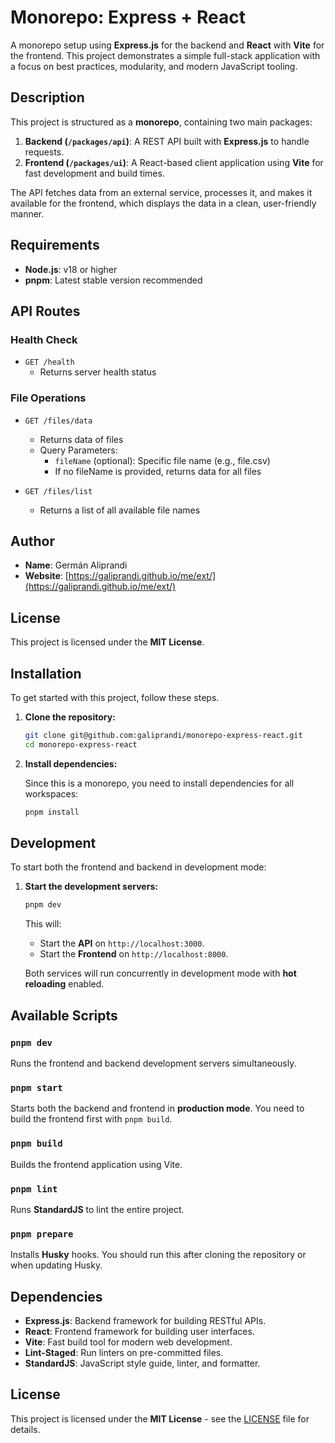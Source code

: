 # Monorepo: Express + React

A monorepo setup using **Express.js** for the backend and **React** with **Vite** for the frontend. This project demonstrates a simple full-stack application with a focus on best practices, modularity, and modern JavaScript tooling.

## Description

This project is structured as a **monorepo**, containing two main packages:
1. **Backend (`/packages/api`)**: A REST API built with **Express.js** to handle requests.
2. **Frontend (`/packages/ui`)**: A React-based client application using **Vite** for fast development and build times.

The API fetches data from an external service, processes it, and makes it available for the frontend, which displays the data in a clean, user-friendly manner.

## Requirements

- **Node.js**: v18 or higher
- **pnpm**: Latest stable version recommended

## API Routes

### Health Check
- `GET /health`
  - Returns server health status

### File Operations
- `GET /files/data`
  - Returns data of files
  - Query Parameters:
    - `fileName` (optional): Specific file name (e.g., file.csv)
    - If no fileName is provided, returns data for all files

- `GET /files/list`
  - Returns a list of all available file names

## Author
- **Name**: Germán Aliprandi
- **Website**: [https://galiprandi.github.io/me/ext/](https://galiprandi.github.io/me/ext/)

## License
This project is licensed under the **MIT License**.

## Installation

To get started with this project, follow these steps.

1. **Clone the repository:**

   ```bash
   git clone git@github.com:galiprandi/monorepo-express-react.git
   cd monorepo-express-react
   ```

2. **Install dependencies:**

   Since this is a monorepo, you need to install dependencies for all workspaces:

   ```bash
   pnpm install
   ```

## Development

To start both the frontend and backend in development mode:

1. **Start the development servers:**

   ```bash
   pnpm dev
   ```

   This will:
   - Start the **API** on `http://localhost:3000`.
   - Start the **Frontend** on `http://localhost:8000`.

   Both services will run concurrently in development mode with **hot reloading** enabled.

## Available Scripts

### `pnpm dev`

Runs the frontend and backend development servers simultaneously.

### `pnpm start`

Starts both the backend and frontend in **production mode**. You need to build the frontend first with `pnpm build`.

### `pnpm build`

Builds the frontend application using Vite.

### `pnpm lint`

Runs **StandardJS** to lint the entire project.

### `pnpm prepare`

Installs **Husky** hooks. You should run this after cloning the repository or when updating Husky.

## Dependencies

- **Express.js**: Backend framework for building RESTful APIs.
- **React**: Frontend framework for building user interfaces.
- **Vite**: Fast build tool for modern web development.
- **Lint-Staged**: Run linters on pre-committed files.
- **StandardJS**: JavaScript style guide, linter, and formatter.

## License

This project is licensed under the **MIT License** - see the [LICENSE](LICENSE) file for details.